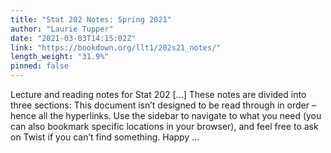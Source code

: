 ```yaml
---
title: "Stat 202 Notes: Spring 2021"
author: "Laurie Tupper"
date: "2021-03-03T14:15:02Z"
link: "https://bookdown.org/llt1/202s21_notes/"
length_weight: "31.9%"
pinned: false
---
```


Lecture and reading notes for Stat 202 [...] These notes are divided into three sections: This document isn’t designed to be read through in order – hence all the hyperlinks. Use the sidebar to navigate to what you need (you can also bookmark specific locations in your browser), and feel free to ask on Twist if you can’t find something. Happy ...
